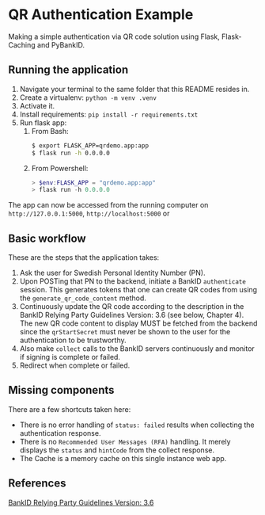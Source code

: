 # QR Authentication Example

Making a simple authentication via QR code solution using Flask, Flask-Caching and PyBankID.

## Running the application

1. Navigate your terminal to the same folder that this README resides in.
2. Create a virtualenv: `python -m venv .venv`
3. Activate it.
4. Install requirements: `pip install -r requirements.txt`
5. Run flask app:
   1. From Bash:
      ```bash
      $ export FLASK_APP=qrdemo.app:app
      $ flask run -h 0.0.0.0
      ```
   2. From Powershell:
      ```powershell
      > $env:FLASK_APP = "qrdemo.app:app"
      > flask run -h 0.0.0.0
      ```

The app can now be accessed from the running computer on `http://127.0.0.1:5000`, `http://localhost:5000` or 


## Basic workflow

These are the steps that the application takes:

1. Ask the user for Swedish Personal Identity Number (PN).
2. Upon POSTing that PN to the backend, initiate a BankID `authenticate` session. This generates tokens that
   one can create QR codes from using the `generate_qr_code_content` method.
3. Continuously update the QR code according to the description in the BankID Relying Party Guidelines
   Version: 3.6 (see below, Chapter 4). The new QR code content to display MUST be fetched from the backend since
   the `qrStartSecret` must never be shown to the user for the authentication to be trustworthy.
4. Also make `collect` calls to the BankID servers continuously and monitor if signing is complete or failed.
5. Redirect when complete or failed.
 

## Missing components

There are a few shortcuts taken here:

- There is no error handling of `status: failed` results when collecting the authentication response.
- There is no `Recommended User Messages (RFA)` handling. It merely displays the `status` and `hintCode` from the collect response.
- The Cache is a memory cache on this single instance web app.

## References

[BankID Relying Party Guidelines
Version: 3.6](https://www.bankid.com/assets/bankid/rp/bankid-relying-party-guidelines-v3.6.pdf)
